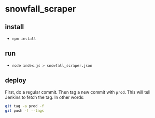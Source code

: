 # snowfall_scraper

## install

- `npm install`

## run

- `node index.js > snowfall_scraper.json`

## deploy

First, do a regular commit. Then tag a new commit with `prod`. This will tell Jenkins to fetch the tag. In other words:

```bash
git tag -a prod -f
git push -f --tags
```
